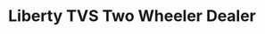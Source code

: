 ---
title: "Liberty TVS Two Wheeler Dealer"
url: /koduvayur/liberty-tvs-two-wheeler-dealer/
shop: Motorrad
---